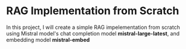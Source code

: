 # RAG Implementation from Scratch

In this project, I will create a simple RAG impelementation from scratch using Mistral model's chat completion model **mistral-large-latest**, and embedding model **mistral-embed**
